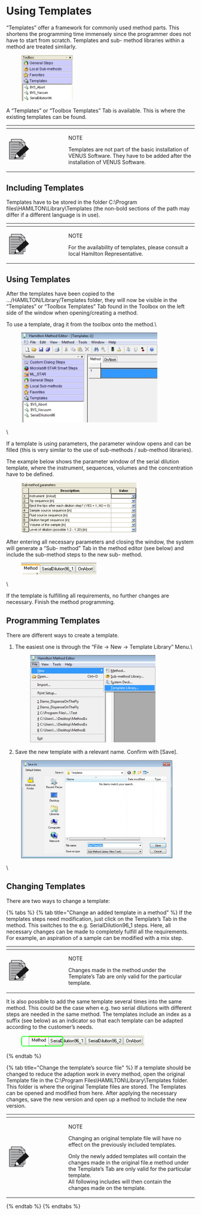# Using Templates

“Templates” offer a framework for commonly used method parts. This shortens the programming time immensely since the programmer does not have to start from scratch. Templates and sub- method libraries within a method are treated similarly.

<figure><img src="../.gitbook/assets/Image_435.jpg" alt=""><figcaption></figcaption></figure>

A “Templates” or “Toolbox Templates” Tab is available. This is where the existing templates can be found.

<table data-header-hidden><thead><tr><th width="145"></th><th></th></tr></thead><tbody><tr><td><img src="../.gitbook/assets/image (10) (1) (1) (1) (1) (1) (1).png" alt="" data-size="original"></td><td><p>NOTE</p><p>Templates are not part of the basic installation of VENUS Software. They have to be added after the installation of VENUS Software.</p></td></tr></tbody></table>



## Including Templates‌

Templates have to be stored in the folder C:\Program files\HAMILTON\Library\Templates (the non-bold sections of the path may differ if a different language is in use).

<table data-header-hidden><thead><tr><th width="145"></th><th></th></tr></thead><tbody><tr><td><img src="../.gitbook/assets/image (10) (1) (1) (1) (1) (1) (1).png" alt="" data-size="original"></td><td><p>NOTE</p><p>For the availability of templates, please consult a local Hamilton Representative.</p></td></tr></tbody></table>



## ‌Using Templates‌

After the templates have been copied to the …/HAMILTON/Library/Templates folder, they will now be visible in the “Templates” or “Toolbox Templates” Tab found in the Toolbox on the left side of the window when opening/creating a method.

To use a template, drag it from the toolbox onto the method.\


<figure><img src="../.gitbook/assets/Image_438.jpg" alt=""><figcaption></figcaption></figure>

\


If a template is using parameters, the parameter window opens and can be filled (this is very similar to the use of sub-methods / sub-method libraries).&#x20;

The example below shows the parameter window of the serial dilution template, where the instrument, sequences, volumes and the concentration have to be defined.

<figure><img src="../.gitbook/assets/Image_439.gif" alt=""><figcaption></figcaption></figure>

After entering all necessary parameters and closing the window, the system will generate a “Sub- method” Tab in the method editor (see below) and include the sub-method steps to the new sub- method.

<figure><img src="../.gitbook/assets/Image_440.gif" alt=""><figcaption></figcaption></figure>

\


If the template is fulfilling all requirements, no further changes are necessary. Finish the method programming.

## Programming Templates‌

There are different ways to create a template.

1.  The easiest one is through the “File -> New -> Template Library” Menu.\


    <figure><img src="../.gitbook/assets/Image_444.jpg" alt=""><figcaption></figcaption></figure>
2. Save the new template with a relevant name. Confirm with \[Save].

<figure><img src="../.gitbook/assets/Image_445.jpg" alt=""><figcaption></figcaption></figure>

\


## ‌Changing Templates‌

There are two ways to change a template:

{% tabs %}
{% tab title="Change an added template in a method" %}
If the templates steps need modification, just click on the Template’s Tab in the method. This switches to the e.g. SerialDilution96\_1 steps. Here, all necessary changes can be made to completely fulfill all the requirements. For example, an aspiration of a sample can be modified with a mix step.

<table data-header-hidden><thead><tr><th width="145"></th><th></th></tr></thead><tbody><tr><td><img src="../.gitbook/assets/image (10) (1) (1) (1) (1) (1) (1).png" alt="" data-size="original"></td><td><p>NOTE</p><p>Changes made in the method under the Template’s Tab are only valid for the particular template.</p></td></tr></tbody></table>



It is also possible to add the same template several times into the same method. This could be the case when e.g. two serial dilutions with different steps are needed in the same method. The templates include an index as a suffix (see below) as an indicator so that each template can be adapted according to the customer’s needs.

<figure><img src="../.gitbook/assets/Image_442.png" alt=""><figcaption></figcaption></figure>
{% endtab %}

{% tab title="Change the template’s source file" %}
If a template should be changed to reduce the adaption work in every method, open the original Template file in the C:\Program Files\HAMILTON\Library\Templates folder. This folder is where the original Template files are stored. The Templates can be opened and modified from here. After applying the necessary changes, save the new version and open up a method to include the new version.

<table data-header-hidden><thead><tr><th width="145"></th><th></th></tr></thead><tbody><tr><td><img src="../.gitbook/assets/image (10) (1) (1) (1) (1) (1) (1).png" alt="" data-size="original"></td><td><p>NOTE</p><p>Changing an original template file will have no effect on the previously included templates. </p><p>Only the newly added templates will contain the changes made in the original file.e method under the Template’s Tab are only valid for the particular template.<br>All following includes will then contain the changes made on the template.</p></td></tr></tbody></table>
{% endtab %}
{% endtabs %}



##
